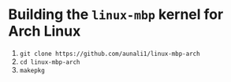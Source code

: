 # Building the `linux-mbp` kernel for Arch Linux

1. `git clone https://github.com/aunali1/linux-mbp-arch`
2. `cd linux-mbp-arch`
3. `makepkg`
